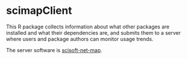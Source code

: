scimapClient
============

This R package collects information about what other packages are installed and what
their dependencies are, and submits them to a server where users and package authors
can monitor usage trends.

The server software is [scisoft-net-map](https://github.com/cbogart/scisoft-net-map).

